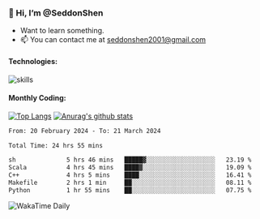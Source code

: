 ### 👋 Hi, I’m @SeddonShen
- Want to learn something.
- 📫 You can contact me at seddonshen2001@gmail.com

#### Technologies:

![skills](https://skillicons.dev/icons?i=scala,js,html,css,bootstrap,jquery,c,cpp,cloudflare,django,docker,flask,git,github,githubactions,linux,latex,mysql,nodejs,ps,php,pr,py,raspberrypi,redis,unreal,v,vscode,vue,bash)

#### Monthly Coding:
[![Top Langs](https://github-readme-stats.vercel.app/api/top-langs?username=seddonshen&show_icons=true&locale=en&layout=compact&hide=html&langs_count=8)](https://github.com/SeddonShen/)
[![Anurag's github stats](https://github-readme-stats.vercel.app/api?username=SeddonShen&count_private=true&show_icons=true)](https://github.com/anuraghazra/github-readme-stats)
<!--START_SECTION:waka-->

```txt
From: 20 February 2024 - To: 21 March 2024

Total Time: 24 hrs 55 mins

sh              5 hrs 46 mins   █████▓░░░░░░░░░░░░░░░░░░░   23.19 %
Scala           4 hrs 45 mins   ████▓░░░░░░░░░░░░░░░░░░░░   19.09 %
C++             4 hrs 5 mins    ████░░░░░░░░░░░░░░░░░░░░░   16.41 %
Makefile        2 hrs 1 min     ██░░░░░░░░░░░░░░░░░░░░░░░   08.11 %
Python          1 hr 55 mins    ██░░░░░░░░░░░░░░░░░░░░░░░   07.75 %
```

<!--END_SECTION:waka-->

![WakaTime Daily](https://wakatime.com/share/@seddon2001/61a7e342-5f12-4fea-bf92-1fac161e97d6.svg)
<!---
SeddonShen/SeddonShen is a ✨ special ✨ repository because its `README.md` (this file) appears on your GitHub profile.
You can click the Preview link to take a look at your changes.
--->
